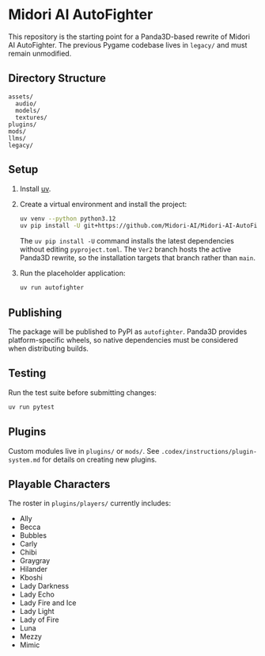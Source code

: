 # Midori AI AutoFighter

This repository is the starting point for a Panda3D-based rewrite of Midori AI AutoFighter.
The previous Pygame codebase lives in `legacy/` and must remain unmodified.

## Directory Structure

```
assets/
  audio/
  models/
  textures/
plugins/
mods/
llms/
legacy/
```

## Setup

1. Install [uv](https://github.com/astral-sh/uv).
2. Create a virtual environment and install the project:

   ```bash
   uv venv --python python3.12
   uv pip install -U git+https://github.com/Midori-AI/Midori-AI-AutoFighter@Ver2
   ```
   The `uv pip install -U` command installs the latest dependencies without editing
   `pyproject.toml`. The `Ver2` branch hosts the active Panda3D rewrite, so the
   installation targets that branch rather than `main`.
3. Run the placeholder application:

   ```bash
   uv run autofighter
   ```

## Publishing

The package will be published to PyPI as `autofighter`. Panda3D provides platform-specific
wheels, so native dependencies must be considered when distributing builds.

## Testing

Run the test suite before submitting changes:

```bash
uv run pytest
```

## Plugins

Custom modules live in `plugins/` or `mods/`. See `.codex/instructions/plugin-system.md` for details on creating new plugins.

## Playable Characters

The roster in `plugins/players/` currently includes:

- Ally
- Becca
- Bubbles
- Carly
- Chibi
- Graygray
- Hilander
- Kboshi
- Lady Darkness
- Lady Echo
- Lady Fire and Ice
- Lady Light
- Lady of Fire
- Luna
- Mezzy
- Mimic
